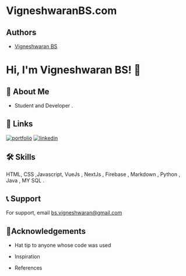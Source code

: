 
# VigneshwaranBS.com


## Authors


- [Vigneshwaran BS](https://github.com/vigneshwaran-tech)



# Hi, I'm Vigneshwaran BS! 👋


## 🚀 About Me
- Student and Developer .


## 🔗 Links
[![portfolio](https://img.shields.io/badge/my_portfolio-000?style=for-the-badge&logo=ko-fi&logoColor=white)](https://github.com/vigneshwaran-tech)
[![linkedin](https://img.shields.io/badge/linkedin-0A66C2?style=for-the-badge&logo=linkedin&logoColor=white)](https://www.linkedin.com/in/vigneshwaranbs/)


## 🛠 Skills
 HTML, CSS ,Javascript, VueJs , NextJs , Firebase , Markdown , Python ,
Java , MY SQL .

## 📞 Support

For support, email bs.vigneshwaran@gmail.com


## 🎉Acknowledgements

- Hat tip to anyone whose code was used

- Inspiration

- References
